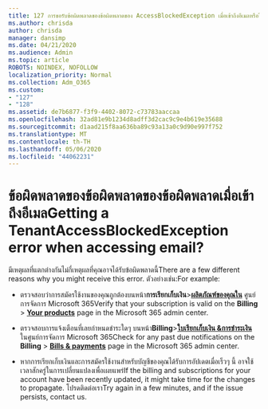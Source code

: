 ```yaml
---
title: 127 การขอรับข้อผิดพลาดของข้อผิดพลาดของ AccessBlockedException เมื่อเข้าถึงอีเมลหรือไม่
ms.author: chrisda
author: chrisda
manager: dansimp
ms.date: 04/21/2020
ms.audience: Admin
ms.topic: article
ROBOTS: NOINDEX, NOFOLLOW
localization_priority: Normal
ms.collection: Adm_O365
ms.custom:
- "127"
- "128"
ms.assetid: de7b6877-f3f9-4402-8072-c73783aaccaa
ms.openlocfilehash: 32ad81e9b1234d8adff3d2cac9c9e4b619e35688
ms.sourcegitcommit: d1aad215f8aa636ba89c93a13a0c9d90e997f752
ms.translationtype: MT
ms.contentlocale: th-TH
ms.lasthandoff: 05/06/2020
ms.locfileid: "44062231"
---
```

# <a name="getting-a-tenantaccessblockedexception-error-when-accessing-email"></a><span data-ttu-id="e0224-102">ข้อผิดพลาดของข้อผิดพลาดของข้อผิดพลาดเมื่อเข้าถึงอีเมล</span><span class="sxs-lookup"><span data-stu-id="e0224-102">Getting a TenantAccessBlockedException error when accessing email?</span></span>

<span data-ttu-id="e0224-103">มีเหตุผลที่แตกต่างกันไม่กี่เหตุผลที่คุณอาจได้รับข้อผิดพลาดนี้</span><span class="sxs-lookup"><span data-stu-id="e0224-103">There are a few different reasons why you might receive this error.</span></span> <span data-ttu-id="e0224-104">ตัวอย่างเช่น:</span><span class="sxs-lookup"><span data-stu-id="e0224-104">For example:</span></span>

- <span data-ttu-id="e0224-105">ตรวจสอบว่าการสมัครใช้งานของคุณถูกต้องบนหน้า**การเรียกเก็บเงิน**\>**[ผลิตภัณฑ์ของคุณใน](https://portal.office.com/adminportal/home#/subscriptions)** ศูนย์การจัดการ Microsoft 365</span><span class="sxs-lookup"><span data-stu-id="e0224-105">Verify that your subscription is valid on the **Billing** \> **[Your products](https://portal.office.com/adminportal/home#/subscriptions)** page in the Microsoft 365 admin center.</span></span>

- <span data-ttu-id="e0224-106">ตรวจสอบการแจ้งเตือนที่เลยกําหนดชําระใดๆ บนหน้า**Billing**\>**[ใบเรียกเก็บเงิน &การชําระเงิน](https://portal.office.com/adminportal/home#/billoverview)** ในศูนย์การจัดการ Microsoft 365</span><span class="sxs-lookup"><span data-stu-id="e0224-106">Check for any past due notifications on the **Billing** \> **[Bills & payments](https://portal.office.com/adminportal/home#/billoverview)** page in the Microsoft 365 admin center.</span></span>

- <span data-ttu-id="e0224-107">หากการเรียกเก็บเงินและการสมัครใช้งานสําหรับบัญชีของคุณได้รับการอัปเดตเมื่อเร็วๆ นี้ อาจใช้เวลาสักครู่ในการเปลี่ยนแปลงเพื่อเผยแพร่</span><span class="sxs-lookup"><span data-stu-id="e0224-107">If the billing and subscriptions for your account have been recently updated, it might take time for the changes to propagate.</span></span> <span data-ttu-id="e0224-108">โปรดติดต่อเรา</span><span class="sxs-lookup"><span data-stu-id="e0224-108">Try again in a few minutes, and if the issue persists, contact us.</span></span>
